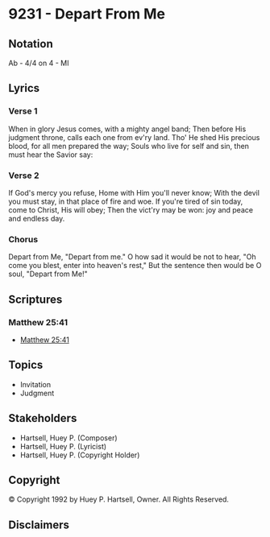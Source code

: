 # 9231 - Depart From Me

## Notation

Ab - 4/4 on 4 - MI

## Lyrics

### Verse 1

When in glory Jesus comes, with a mighty angel band; Then before His judgment throne, calls each one from ev'ry land. Tho' He shed His precious blood, for all men prepared the way; Souls who live for self and sin, then must hear the Savior say:

### Verse 2

If God's mercy you refuse, Home with Him you'll never know; With the devil you must stay, in that place of fire and woe. If you're tired of sin today, come to Christ, His will obey; Then the vict'ry may be won: joy and peace and endless day.

### Chorus

Depart from Me, "Depart from me." O how sad it would be not to hear, "Oh come you blest, enter into heaven's rest," But the sentence then would be O soul, "Depart from Me!"


## Scriptures

### Matthew 25:41

- [Matthew 25:41](https://www.biblegateway.com/passage/?search=Matthew%2025%3A41)


## Topics

- Invitation
- Judgment

## Stakeholders

- Hartsell, Huey P. (Composer)
- Hartsell, Huey P. (Lyricist)
- Hartsell, Huey P. (Copyright Holder)

## Copyright

© Copyright 1992 by Huey P. Hartsell, Owner. All Rights Reserved.


## Disclaimers


